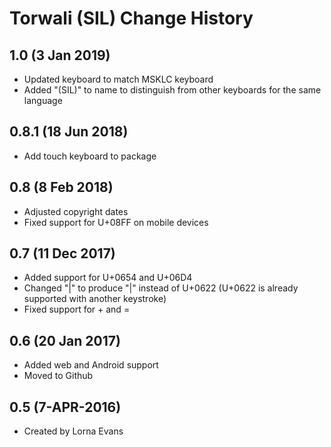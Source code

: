 Torwali (SIL) Change History
=======================

1.0 (3 Jan 2019)
-----------------
* Updated keyboard to match MSKLC keyboard
* Added "(SIL)" to name to distinguish from other keyboards for the same language

0.8.1 (18 Jun 2018)
-----------------
* Add touch keyboard to package

0.8 (8 Feb 2018)
-----------------
* Adjusted copyright dates
* Fixed support for U+08FF on mobile devices

0.7 (11 Dec 2017)
-----------------
* Added support for U+0654 and U+06D4
* Changed "|" to produce "|" instead of U+0622 (U+0622 is already supported with another keystroke)
* Fixed support for + and =

0.6 (20 Jan 2017)
-----------------

* Added web and Android support
* Moved to Github


0.5 (7-APR-2016)
-----------------
* Created by Lorna Evans

